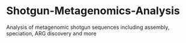 # Shotgun-Metagenomics-Analysis
Analysis of metagenomic shotgun sequences including assembly, speciation, ARG discovery and more
